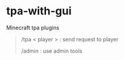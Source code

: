 # tpa-with-gui
Minecraft tpa plugins

>/tpa < player >        : send request to player
>
>/admin                 : use admin tools
